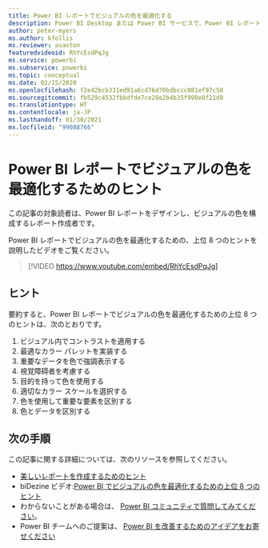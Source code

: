 ```yaml
---
title: Power BI レポートでビジュアルの色を最適化する
description: Power BI Desktop または Power BI サービスで、Power BI レポートのビジュアルの色を最適化するための 8 つのヒントです。
author: peter-myers
ms.author: kfollis
ms.reviewer: asaxton
featuredvideoid: RhYcEsdPqJg
ms.service: powerbi
ms.subservice: powerbi
ms.topic: conceptual
ms.date: 02/15/2020
ms.openlocfilehash: f2e42bcb331ed91a6cd76d70bdbccc081ef97c50
ms.sourcegitcommit: fb529c4532fbbdfde7ce28e2b4b35f990e8f21d9
ms.translationtype: HT
ms.contentlocale: ja-JP
ms.lasthandoff: 01/30/2021
ms.locfileid: "99088766"
---
```

# <a name="tips-to-optimize-visual-colors-in-power-bi-reports"></a>Power BI レポートでビジュアルの色を最適化するためのヒント

この記事の対象読者は、Power BI レポートをデザインし、ビジュアルの色を構成するレポート作成者です。

Power BI レポートでビジュアルの色を最適化するための、上位 8 つのヒントを説明したビデオをご覧ください。

> [!VIDEO https://www.youtube.com/embed/RhYcEsdPqJg]

## <a name="tips"></a>ヒント

要約すると、Power BI レポートでビジュアルの色を最適化するための上位 8 つのヒントは、次のとおりです。

1. ビジュアル内でコントラストを適用する
1. 最適なカラー パレットを実装する
1. 重要なデータを色で強調表示する
1. 視覚障碍者を考慮する
1. 目的を持って色を使用する
1. 適切なカラー スケールを選択する
1. 色を使用して重要な要素を区別する
1. 色とデータを区別する

## <a name="next-steps"></a>次の手順

この記事に関する詳細については、次のリソースを参照してください。

- [美しいレポートを作成するためのヒント](../create-reports/desktop-tips-and-tricks-for-creating-reports.md)
- biDezine ビデオ:[Power BI でビジュアルの色を最適化するための上位 8 つのヒント](https://www.youtube.com/watch?v=RhYcEsdPqJg)
- わからないことがある場合は、 [Power BI コミュニティで質問してみてください](https://community.powerbi.com/)。
- Power BI チームへのご提案は、 [Power BI を改善するためのアイデアをお寄せください](https://ideas.powerbi.com)


